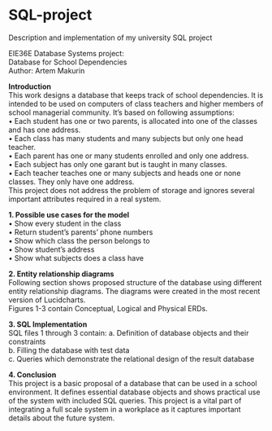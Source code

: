 # SQL-project
Description and implementation of my university SQL project  

EIE36E Database Systems project:  
Database for School Dependencies  
Author: Artem Makurin  

**Introduction**  
This work designs a database that keeps track of school dependencies. It is
intended to be used on computers of class teachers and higher members of
school managerial community. It’s based on following assumptions:  
• Each student has one or two parents, is allocated into one of the classes
and has one address.  
• Each class has many students and many subjects but only one head
teacher.  
• Each parent has one or many students enrolled and only one address.  
• Each subject has only one garant but is taught in many classes.  
• Each teacher teaches one or many subjects and heads one or none classes.
They only have one address.  
This project does not address the problem of storage and ignores several
important attributes required in a real system.  


**1. Possible use cases for the model**  
• Show every student in the class  
• Return student’s parents’ phone numbers  
• Show which class the person belongs to  
• Show student’s address  
• Show what subjects does a class have  

**2. Entity relationship diagrams**  
Following section shows proposed structure of the database using different entity
relationship diagrams. The diagrams were created in the most recent version of
Lucidcharts.  
Figures 1-3 contain Conceptual, Logical and Physical ERDs.  

**3. SQL Implementation**  
SQL files 1 through 3 contain: 
a. Definition of database objects and their constraints  
b. Filling the database with test data  
c. Queries which demonstrate the relational design of the result database  


**4. Conclusion**  
This project is a basic proposal of a database that can be used in a school
environment. It defines essential database objects and shows practical use of the
system with included SQL queries. This project is a vital part of integrating a full
scale system in a workplace as it captures important details about the future
system.

